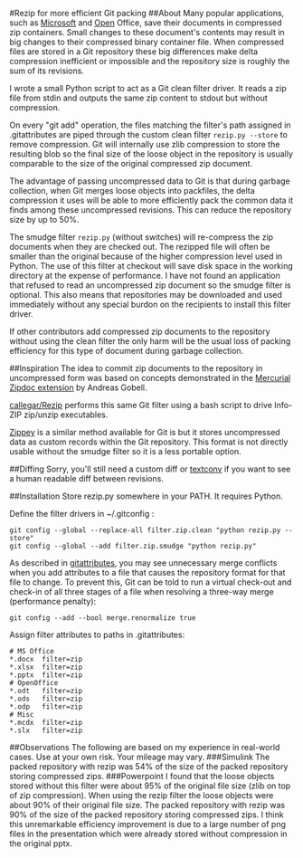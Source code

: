 #Rezip for more efficient Git packing
##About
Many popular applications, such as 
[Microsoft](http://en.wikipedia.org/wiki/Office_Open_XML) and 
[Open](http://en.wikipedia.org/wiki/OpenDocument) Office, 
save their documents in compressed zip containers.
Small changes to these document's contents may result in big changes to their 
compressed binary container file.
When compressed files are stored in a Git repository
these big differences make delta compression inefficient or impossible
and the repository size is roughly the sum of its revisions.

I wrote a small Python script to act as a Git clean filter driver.
It reads a zip file from stdin and outputs the same zip content to stdout 
but without compression.

On every "git add" operation, the files matching the filter's path assigned in 
.gitattributes are piped through the custom clean filter 
`rezip.py --store` to remove compression.
Git will internally use zlib compression to store the resulting blob 
so the final size of the loose object in the repository is usually comparable to 
the size of the original compressed zip document.

The advantage of passing uncompressed data to Git is that during garbage 
collection, when Git merges loose objects into packfiles, 
the delta compression it uses will be able to more efficiently pack the common 
data it finds among these uncompressed revisions.
This can reduce the repository size by up to 50%.

The smudge filter `rezip.py` (without switches) will re-compress the
zip documents when they are checked out.
The rezipped file will often be smaller than the original because of the
higher compression level used in Python.
The use of this filter at checkout will save disk space in the working 
directory at the expense of performance.
I have not found an application that refused to read an 
uncompressed zip document so the smudge filter is optional.
This also means that repositories may be downloaded and used immediately
without any special burdon on the recipients to install this filter driver.

If other contributors add compressed zip documents to the repository 
without using the clean filter
the only harm will be the usual loss of packing efficiency for this type of
document during garbage collection.

##Inspiration
The idea to commit zip documents to the repository in uncompressed form was 
based on concepts demonstrated in the 
[Mercurial Zipdoc extension](http://mercurial.selenic.com/wiki/ZipdocExtension)
by Andreas Gobell.

[callegar/Rezip](https://github.com/callegar/Rezip) performs this 
same Git filter using a bash script to drive Info-ZIP zip/unzip executables.

[Zippey](https://bitbucket.org/sippey/zippey) is a similar method available 
for Git is but
it stores uncompressed data as custom records within the Git repository.
This format is not directly usable without the smudge filter so it is a less
portable option.

##Diffing
Sorry, you'll still need a custom diff or 
[textconv](http://blog.martinfenner.org/2014/08/25/using-microsoft-word-with-git/)
if you want to see a human readable diff between revisions.

##Installation
Store rezip.py somewhere in your PATH.
It requires Python.

Define the filter drivers in ~/.gitconfig :
```
git config --global --replace-all filter.zip.clean "python rezip.py --store"
git config --global --add filter.zip.smudge "python rezip.py"
```

As described in [gitattributes](http://git-scm.com/docs/gitattributes),
you may see unnecessary merge conflicts when you add attributes to a file that 
causes the repository format for that file to change.
To prevent this, Git can be told to run a virtual check-out and check-in of all
three stages of a file when resolving a three-way merge (performance penalty):
```
git config --add --bool merge.renormalize true
```

Assign filter attributes to paths in .gitattributes:
```
# MS Office
*.docx  filter=zip
*.xlsx  filter=zip
*.pptx  filter=zip
# OpenOffice
*.odt   filter=zip
*.ods   filter=zip
*.odp   filter=zip
# Misc
*.mcdx  filter=zip
*.slx   filter=zip
```

##Observations
The following are based on my experience in real-world cases.
Use at your own risk.
Your mileage may vary.
###Simulink
The packed repository with rezip was 54% of the size of the packed repository storing compressed zips.
###Powerpoint
I found that the loose objects stored without this filter were about 95% of the
original file size (zlib on top of zip compression).
When using the rezip filter the loose objects were about 90% of their 
original file size.
The packed repository with rezip was 90% of the size of the packed repository
storing compressed zips.
I think this unremarkable efficiency improvement is due to a large number of
png files in the presentation which were already stored without compression in the original pptx.


